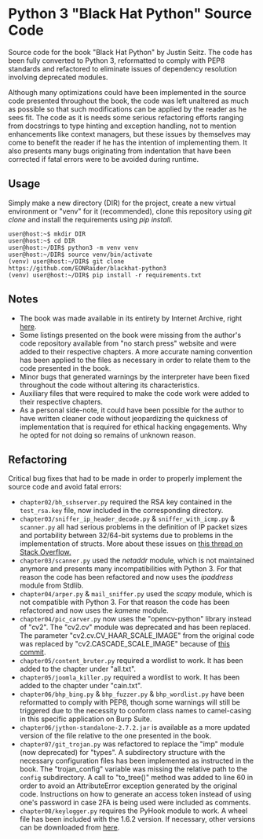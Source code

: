 # Python 3 "Black Hat Python" Source Code

Source code for the book "Black Hat Python" by Justin Seitz. The code has been fully converted to Python 3, reformatted to comply with PEP8 standards and refactored to eliminate issues of dependency resolution involving deprecated modules.

Although many optimizations could have been implemented in the source code
 presented
throughout the book, the code was left unaltered as much as possible so that
such modifications can be applied by the reader as he sees fit. The code as
it is needs some serious refactoring efforts ranging from docstrings to type
hinting and exception handling, not to mention enhancements like context
 managers, but these issues by themselves may come to benefit the reader if 
 he has the intention of implementing them. It also presents many bugs
 originating from indentation that have been corrected if fatal errors were 
 to be avoided during runtime.

## Usage
Simply make a new directory (DIR) for the project, create a new
 virtual environment or "venv" for it (recommended), clone this repository
  using *git clone* and install the requirements using *pip install*.

```
user@host:~$ mkdir DIR
user@host:~$ cd DIR
user@host:~/DIR$ python3 -m venv venv
user@host:~/DIR$ source venv/bin/activate
(venv) user@host:~/DIR$ git clone https://github.com/EONRaider/blackhat-python3
(venv) user@host:~/DIR$ pip install -r requirements.txt
```

## Notes
- The book was made available in its entirety by Internet Archive, right
 [here](https://archive.org/details/pdfy-rJnW-pPgiHK61dok/).
- Some listings presented on the book were missing from the author's code
 repository available from "no starch press" website and were
added to their respective chapters. A more accurate naming convention has
been applied to the files as necessary in order to relate them to the code
presented in the book.
- Minor bugs that generated warnings by the interpreter have been fixed
 throughout the code without altering its characteristics.
- Auxiliary files that were required to make the code work were added to their 
respective chapters.
- As a personal side-note, it could have been possible for the author
 to have written cleaner code without jeopardizing the quickness of
  implementation that is required for ethical hacking engagements. Why he
   opted for not doing so remains of unknown reason.

## Refactoring

Critical bug fixes that had to be made in order to properly implement the
 source code and avoid fatal errors:
- `chapter02/bh_sshserver.py` required the RSA key contained in the `test_rsa.key` file, now included in the corresponding directory.
- `chapter03/sniffer_ip_header_decode.py` & `sniffer_with_icmp.py` & `scanner.py` all had serious
 problems in the definition of IP packet sizes and portability between 32/64-bit 
 systems due to problems in the implementation of structs. More about these 
 issues on [this thread on Stack Overflow.](https://stackoverflow.com/questions/29306747/python-sniffing-from-black-hat-python-book#29307402)
- `chapter03/scanner.py` used the *netaddr* module, which is not
 maintained anymore and presents many incompatibilities with Python 3. 
 For that reason the code has been refactored and now uses the *ipaddress*
  module from Stdlib.
- `chapter04/arper.py` & `mail_sniffer.py` used the *scapy* module, which is
 not compatible with Python 3. For that reason the code has been refactored and 
 now uses the *kamene* module.
- `chapter04/pic_carver.py` now uses the "opencv-python" library instead of
"cv2". The "cv2.cv" module was deprecated and has been replaced. The parameter
"cv2.cv.CV_HAAR_SCALE_IMAGE" from the original code was replaced by 
"cv2.CASCADE_SCALE_IMAGE" because of [this commit](https://github.com/ragulin/face-recognition-server/commit/7b9773be352cbcd8a3aff50c7371f8aaf737bc5c).
- `chapter05/content_bruter.py` required a wordlist to work. It has been added
to the chapter under "all.txt".
- `chapter05/joomla_killer.py` required a wordlist to work. It has been added
to the chapter under "cain.txt".
- `chapter06/bhp_bing.py` & `bhp_fuzzer.py` & `bhp_wordlist.py` have been
 reformatted to comply with PEP8, though some warnings will still be
  triggered due to the necessity to conform class names to camel-casing in
   this specific application on Burp Suite.
- `chapter06/jython-standalone-2.7.2.jar` is available as a more updated
 version of the file relative to the one presented in the book.
- `chapter07/git_trojan.py` was refactored to replace the "imp" module (now
 deprecated) for "types". A subdirectory structure with the necessary
  configuration files has been implemented as instructed in the book. The
   "trojan_config" variable was missing the relative path to the `config` subdirectory. A call to "to_tree()" method was added to line 60 in order to
   avoid an AttributeError exception generated by the original code.
   Instructions on how to generate an access token
   instead of using one's password in case 2FA is being used were included as comments.
- `chapter08/keylogger.py` requires the PyHook module to work. A wheel file
 has been included with the 1.6.2 version. If necessary, other versions can
  be downloaded from [here](https://www.lfd.uci.edu/~gohlke/pythonlibs/#pyhook).
